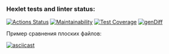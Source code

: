 ### Hexlet tests and linter status:

[![Actions Status](https://github.com/kat-in/frontend-project-46/actions/workflows/hexlet-check.yml/badge.svg)](https://github.com/kat-in/frontend-project-46/actions)
[![Maintainability](https://api.codeclimate.com/v1/badges/1fb0b94ba6d604094c41/maintainability)](https://codeclimate.com/github/kat-in/frontend-project-46/maintainability)
[![Test Coverage](https://api.codeclimate.com/v1/badges/1fb0b94ba6d604094c41/test_coverage)](https://codeclimate.com/github/kat-in/frontend-project-46/test_coverage)
[![genDiff](https://github.com/kat-in/frontend-project-46/actions/workflows/main.yml/badge.svg)](https://github.com/kat-in/frontend-project-46/actions/workflows/main.yml)

Пример сравнения плоских файлов:

[![asciicast](https://asciinema.org/a/kWZOZLdQTJMZrB76qbF0vnD9n.svg)](https://asciinema.org/a/kWZOZLdQTJMZrB76qbF0vnD9n)
